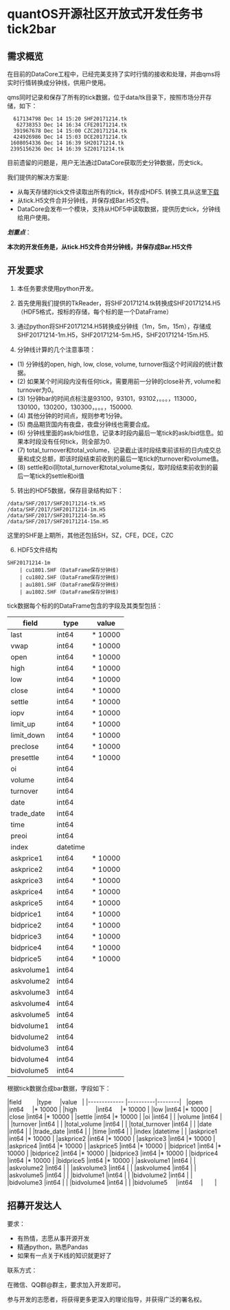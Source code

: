 
# quantOS开源社区开放式开发任务书 tick2bar

## 需求概览

在目前的DataCore工程中，已经完美支持了实时行情的接收和处理，并由qms将实时行情转换成分钟线，供用户使用。

qms同时记录和保存了所有的tick数据，位于data/tk目录下，按照市场分开存储，如下：

```
  617134798 Dec 14 15:20 SHF20171214.tk
   62738353 Dec 14 16:34 CFE20171214.tk
  391967678 Dec 14 15:00 CZC20171214.tk
  424926986 Dec 14 15:03 DCE20171214.tk
 1608054336 Dec 14 16:39 SH20171214.tk
 2395156236 Dec 14 16:39 SZ20171214.tk
```

目前遗留的问题是，用户无法通过DataCore获取历史分钟数据，历史tick。

我们提供的解决方案是:

+ 从每天存储的tick文件读取出所有的tick，转存成HDF5. 转换工具从这里[下载](https://www.quantos.org/datacore/download.html)
+ 从tick.H5文件合并分钟线，并保存成Bar.H5文件。
+ DataCore会发布一个模块，支持从HDF5中读取数据，提供历史tick，分钟线给用户使用。

**_划重点_**：

**本次的开发任务是，从tick.H5文件合并分钟线，并保存成Bar.H5文件**

## 开发要求

1. 本任务要求使用python开发。

2. 首先使用我们提供的TkReader，将SHF20171214.tk转换成SHF20171214.H5（HDF5格式，按标的存储，每个标的是一个DataFrame）

3. 通过python将SHF20171214.H5转换成分钟线（1m，5m，15m），存储成SHF20171214-1m.H5，SHF20171214-5m.H5，SHF20171214-15m.H5.

4. 分钟线计算的几个注意事项：
+ (1) 分钟线的open, high, low, close, volume, turnover指这个时间段的统计数据。
+ (2) 如果某个时间段内没有任何tick，需要用前一分钟的close补齐, volume和turnover为0。
+ (3) 1分钟bar的时间点标注是93100，93101，93102，。。。，113000，130100，130200，130300，。。。，150000.
+ (4) 其他分钟的时间点，规则参考1分钟。
+ (5) 商品期货国内有夜盘，夜盘分钟线也需要合成。
+ (6) 分钟线里面的ask/bid信息，记录本时段内最后一笔tick的ask/bid信息。如果本时段没有任何tick，则全部为0.
+ (7) total_turnover和total_volume，记录截止该时段结束前该标的日内成交总量和成交总额，即该时段结束前收到的最后一笔tick的turnover和volume值。
+ (8) settle和oi同total_turnover和total_volume类似，取时段结束前收到的最后一笔tick的settle和oi值

5. 转出的HDF5数据，保存目录结构如下：
```
/data/SHF/2017/SHF20171214-tk.H5
/data/SHF/2017/SHF20171214-1m.H5
/data/SHF/2017/SHF20171214-5m.H5
/data/SHF/2017/SHF20171214-15m.H5
```
这里的SHF是上期所，其他还包括SH，SZ，CFE，DCE，CZC

6. HDF5文件结构
```
SHF20171214-1m
	| cu1801.SHF (DataFrame保存分钟线)
	| cu1802.SHF (DataFrame保存分钟线)
	| au1801.SHF (DataFrame保存分钟线)
	| au1802.SHF (DataFrame保存分钟线)
```

tick数据每个标的的DataFrame包含的字段及其类型包括：

|field        |type      |value   |   
|-------------|----------|--------|   
|last         |int64     |* 10000 |
|vwap         |int64     |* 10000 |
|open         |int64     |* 10000 |
|high         |int64     |* 10000 |
|low          |int64     |* 10000 |
|close        |int64     |* 10000 |
|settle       |int64     |* 10000 |
|iopv         |int64     |* 10000 |
|limit_up     |int64     |* 10000 |
|limit_down   |int64     |* 10000 |
|preclose     |int64     |* 10000 |
|presettle    |int64     |* 10000 |
|oi           |int64     |        |
|volume       |int64     |        |
|turnover     |int64     |        |
|date         |int64     |        |
|trade_date   |int64     |        |
|time         |int64     |        |
|preoi        |int64     |        |
|index        |datetime  |        |
|askprice1    |int64     |* 10000 |
|askprice2    |int64     |* 10000 |
|askprice3    |int64     |* 10000 |
|askprice4    |int64     |* 10000 |
|askprice5    |int64     |* 10000 |
|bidprice1    |int64     |* 10000 |
|bidprice2    |int64     |* 10000 |
|bidprice3    |int64     |* 10000 |
|bidprice4    |int64     |* 10000 |
|bidprice5    |int64     |* 10000 |
|askvolume1   |int64     |        |
|askvolume2   |int64     |        |
|askvolume3   |int64     |        |
|askvolume4   |int64     |        |
|askvolume5   |int64     |        |
|bidvolume1   |int64     |        |
|bidvolume2   |int64     |        |
|bidvolume3   |int64     |        |
|bidvolume4   |int64     |        |
|bidvolume5   |int64     |        |

根据tick数据合成bar数据，字段如下：

|field          |type      |value   | 
|-------------  |----------|--------|  
|open           |int64     |* 10000 | 
|high           |int64     |* 10000 |
|low            |int64     |* 10000 |
|close          |int64     |* 10000 |
|settle         |int64     |* 10000 |
|oi             |int64     |        |
|volume         |int64     |        |
|turnover       |int64     |        |
|total_volume   |int64     |        |
|total_turnover |int64     |        |
|date           |int64     |        |
|trade_date     |int64     |        |
|time           |int64     |        |
|index          |datetime  |        |
|askprice1      |int64     |* 10000 |
|askprice2      |int64     |* 10000 |
|askprice3      |int64     |* 10000 |
|askprice4      |int64     |* 10000 |
|askprice5      |int64     |* 10000 |
|bidprice1      |int64     |* 10000 |
|bidprice2      |int64     |* 10000 |
|bidprice3      |int64     |* 10000 |
|bidprice4      |int64     |* 10000 |
|bidprice5      |int64     |* 10000 |
|askvolume1     |int64     |        |
|askvolume2     |int64     |        |
|askvolume3     |int64     |        |
|askvolume4     |int64     |        |
|askvolume5     |int64     |        |
|bidvolume1     |int64     |        |
|bidvolume2     |int64     |        |
|bidvolume3     |int64     |        |
|bidvolume4     |int64     |        |
|bidvolume5     |int64     |        |

## 招募开发达人

要求：

+ 有热情，志愿从事开源开发
+ 精通python，熟悉Pandas
+ 如果有一点关于K线的知识就更好了

联系方式：

在微信、QQ群@群主，要求加入开发即可。

参与开发的志愿者，将获得更多更深入的理论指导，并获得广泛的署名权。

